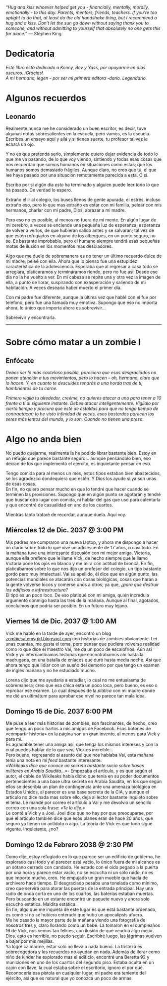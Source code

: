 <div class="epigraph">

*“Hug and kiss whoever helped get you - financially, mentally, morally,
emotionally - to this day. Parents, mentors, friends, teachers. If
you’re too uptight to do that, at least do the old handshake thing, but
I recommend a hug and a kiss. Don’t let the sun go down without saying
thank you to someone, and without admitting to yourself that absolutely
no one gets this far alone.”* — Stephen King.

</div>

Dedicatoria
===========

*Este libro está dedicado a Kenny, Bev y Yass, por apoyarme en días
oscuros. ¡Gracias!*\
*A mi hermana, legen - por ser mi primera editora -dario. Legendario.*

Algunos recuerdos
=================

Leonardo
--------

Realmente nunca me he considerado un buen escritor, es decir, tuve
algunas notas sobresalientes en la escuela, pero vamos, es la escuela.
Escribes un ensayo aquí y allá y si tienes suerte, tu profesor tal vez
le echará un ojo.

Y no es que pretenda serlo, simplemente quiero dejar evidencia de todo
lo que me va pasando, de lo que voy viendo, sintiendo y todas esas cosas
que nos recuerdan que somos humanos en situaciones como estas; que los
humanos somos demasiado frágiles. Aunque claro, no creo que tú, el que
lee haya pasado por una situación remotamente parecida a esta. O sí.

Escribo por si algún día *esto* ha terminado y alguien puede leer todo
lo que ha pasado. De verdad lo espero.

Extraño el ir al colegio, los buses llenos de gente apurada, el estrés,
incluso extraño eso, pero lo que mas extraño es estar con mi familia,
pelear con mis hermanos, charlar con mi padre, Dios, abrazar a mi madre.

Pero eso no es posible, al menos no fuera de mi mente. En algún lugar de
mi cerebro, a veces se enciende una pequeña luz de esperanza, esperanza
de volver a verlos, de que hubieran salido antes y se salvaran; tal vez
de que estén refugiados en alguno de los albergues, en un punto seguro,
no se. Es bastante improbable, pero el humano siempre tendrá esas
pequeñas motas de ilusión en los momentos mas desoladores.

Algo que me duele de sobremanera es no tener un último recuerdo dulce de
mi madre; peleé con ella. Ahora que lo pienso fue una estupidez
característica de la adolescencia. Esperaba que al regresar a casa todo
se arreglara, platicaramos y termináramos riendo, pero no fue así. Desde
ese día no la he vuelto a ver. En mi cabeza se repite una y otra vez la
imagen de ella, a punto de llorar, suspirando con exasperación y
saliendo de mi habitación. A veces desearía haber muerto el primer día.

Con mi padre fue diferente, aunque la última vez que hablé con el fue
por teléfono, pero fue una llamada muy emotiva. Supongo que eso no
importa ahora, lo único que importa ahora es sobrevivir…

Sobrevivir y encontrarla.

------------------------------------------------------------------------

Sobre cómo matar a un zombie I
==============================

Enfócate
--------

*Debes ser lo más cauteloso posible, pareciera que esos desgraciados no
ponen atención a tus movimientos, pero lo hacen – oh, hermano, claro que
lo hacen. Y, en cuanto te descuides tendrás a una horda tras de ti,
hambrientos de tu carne.*

*Primero vigila tu alrededor, creéme, no quieres atacar a uno para tener
a 10 frente a ti al siguiente instante. Debes atacar inteligentemente.
Vigílalo por cierto tiempo y procura que esté de estaldas para que no
tenga tiempo de contraatacar; lo he visto infinidad de veces, esos
bastardos parecen los seres más lentos del mundo, y lo son. Cuando no
tienen una presa.*

Algo no anda bien
=================

No puedo quejarme, realmente la he podido librar bastante bien. Estoy en
un refugio que parece bastante seguro… aunque pensándolo bien, eso
decían de los que implementó el ejército, es inquietante pensar en eso.

Tengo comida para al menos un mes, estos tipos estaban bien abastecidos,
se los agradezco dondequiera que estén. Y Dios los ayude si ya son unas
de esas cosas.\
En fin, no quiero pensar mucho en que lo tendré que hacer cuando se
terminen las provisiones. Supongo que en algún punto se agotarán y
tendré que buscar otro lugar con comida, ni hablar del gas que uso para
calentarla y que encontré de casualidad en uno de los cuartos.

Mientras tanto trataré de recordar, aunque duela. Aquí voy.

Miércoles 12 de Dic. 2037 @ 3:00 PM
-----------------------------------

Mis padres me compraron una nueva laptop, y ahora me dispongo a hacer un
diario sobre todo lo que vive un adolescente de 17 años, o casi todo. En
la mañana tuve una interesante discusión con mi mejor amiga, Victoria,
aunque ella prefiere que le llame Vick, de hecho siempre que le llamo
Victoria pone los ojos en blanco y me mira con actitud de bronca. En
fin, platicábamos sobre lo que nos dijo un profesor del colegio, un tipo
bastante gordo pero muy intelectual. Vai su apellido, él dice que en
algún punto, las potencias mundiales se atacarán con cosas biológicas,
cosas que harán a la gente volverse locos y comerse unos a otros; ya
que, *¿para qué destruir los edificios e infraestructura?*\
El tipo es un poco loco. De eso platiqué con mi amiga, quién incrédula
argumentó conmigo hasta las tres de la mañana. Aunque al final,
agotados, concluímos que podría ser posible. En un futuro muy lejano.

Viernes 14 de Dic. 2037 @ 1:00 AM
---------------------------------

Vick me habló en la tarde de ayer, encontró un blog
[zombiesatemygirl.blogspot.com](https://zombiesatemygirl.blogspot.com)
con historias de zombies obviamente. Leí unas cuantas, me gusta el tema,
pero pensar que pudiera volverse realidad como lo que dice el maestro
Vai, me da un poco de escalofríos. Aún así Vick y yo intercambiamos
historias que encontrábamos ahí hasta la madrugada, en una batalla de
enlaces que duró hasta media noche. Así que ahora tengo que lidiar con
un sueño del demonio por que tengo un examen de inglés mañana y no he
estudiado mucho.

Lorena dijo que me ayudaría a estudiar, lo cual no me entusiasma de
sobremanera; creo que esa chica está un poco loca, pero bueno, es eso o
reprobar ese examen. Lo cual después de la *plática* con mi madre donde
me dió un ultimátum para aprobar ese nivel no parece tan mala idea.

Domingo 15 de Dic. 2037 6:00 PM
-------------------------------

Me puse a leer más historias de zombies, son fascinantes, de hecho, creo
que tengo un poco hartos a mis amigos de Facebook. Esos botones de
«compartir historia» en la página son un gran invento, al menos para
Vick y para mi.\
Es agradable tener una amiga así, que tenga los mismos intereses y con
la cual puedes hablar de lo que sea, Vick es increíble…\
Pero bueno, regresando al asunto del que nos hablaba Vai, esta mañana
tenía una nota en mi *feed* bastante interesante.\
*«Wikileaks dice que conoce un secreto bastante sucio sobre bases
militares en Arabia Saudita…»*- Empezaba el artículo, y es que según el
autor, el cable de Wikileaks había dicho que tenía en su poder
documentos pertenecientes a una base ultra secreta en Arabia Saudita, en
los que según ellos se describía un plan de contingencia ante una
amenaza biológica en Estados Unidos, al parecer es una base secreta de
la CIA, y aunque el artículo no dice nada mas sobre ello, deja al lector
bastante inquieto sobre el tema. Le mandé por correo el artículo a Vai y
me devolvió un sencillo correo con una sola frase: *«Te lo dije.»*\
Le conté a Vick y a Joel. Joel dice que no hay por que preocuparse, por
qué el artículo también dice que esos planes eran de hace 20 años, que
seguro ya tienen un antídoto o algo. La teoría de Vick es que todo sigue
vigente. Inquietante, ¿no?

Domingo 12 de Febrero 2038 @ 2:30 PM
------------------------------------

Como dije, estoy refugiado en lo que parece ser un edificio de gobierno,
he explorado casi todo y al parecer está vacío, lo único fuera de mi
alcance es un sótano cerrado con candado. He estado con el oído pegado a
la puerta por una hora y parece estar vacío, no se escucha ni un sólo
ruido, no es que importe mucho, creo. He empujado un gran mueble que
hacía de archivero hace tiempo. El desgraciado pesaba una tonelada como
mínimo, creo que servirá para atorar las puertas de la entrada
principal. Hay una radio de onda corta en uno de los cuartos, las
baterías estaban muertas. Pero buscando en un estante encontré un
paquete nuevo y ahora solo escucho estática. Maldita estática.\
En fin, algo que me inquieta de este lugar es que está bastante
ordenado, es como si no se hubiera enterado que hubo un apocalipsis
afuera.\
Me he pasado la mayor parte de la mañana viendo una fotografía de
nosotros tres y, claro llorando como un bebé. La tomaron en el
cumpleaños 16 de Vick, nos vemos tan felices, con ilusión de que vendría
algo mejor. Dios, esto es horrible, no puedo seguir. Escribiré luego,
las lágrimas vuelven a bajar por mis mejillas.\
Ya logré calmarme, estar solo no lleva a nada bueno. La tristeza es
sobrecogedora y los recuerdos no ayudan en nada. Además de llorar como
niño de kinder he explorado mas el edificio, encontré una Beretta 92 y
municiones en uno de los cuartos del segundo piso. Estaba oculta en un
cajón con llave, la cual estaba sobre el escritorio, ignoro el por qué.
Reconocería esa pistola en cualquier lugar, mi padre era teniente del
ejército, así que es natural que yo conozca un poco de armas.
